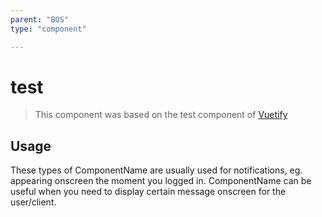 ```yaml
---
parent: "BOS"
type: "component"

---
```


# test

>This component was based on the test component of [Vuetify](https://vuetifyjs.com/en/components/test/ "Vuetify's test component")

## Usage

These types of ComponentName are usually used for notifications, eg. appearing onscreen the moment you logged in. ComponentName can be useful when you need to display certain message onscreen for the user/client.

<!-- Component template need to be here -->
<DocComponent :file="'BOS/test/BOS_test-usage'"/>





